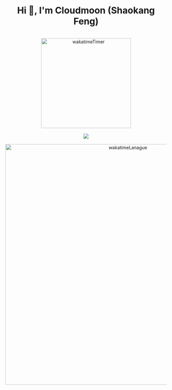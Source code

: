 <h1 align="center">Hi 👋, I'm Cloudmoon (Shaokang Feng)</h1>
<br />
<div align="center"> <img src="https://wakatime.com/badge/user/73455cc8-f996-4e02-8893-aae0c93d291c.svg" alt="wakatimeTimer" width="280" /></div>
<br />
<div align="center"> <a href="https://wakatime.com"><img src="https://wakatime.com/share/@Cloudmoon/82a7d687-5691-4470-a027-a058186d7469.png" /></a></div>
<br />
<div align="center"> <img src="https://wakatime.com/share/@Cloudmoon/b0484b4c-8e0b-4d3a-a552-0acbe357746e.svg" alt="wakatimeLanague" width="750" /></div>
